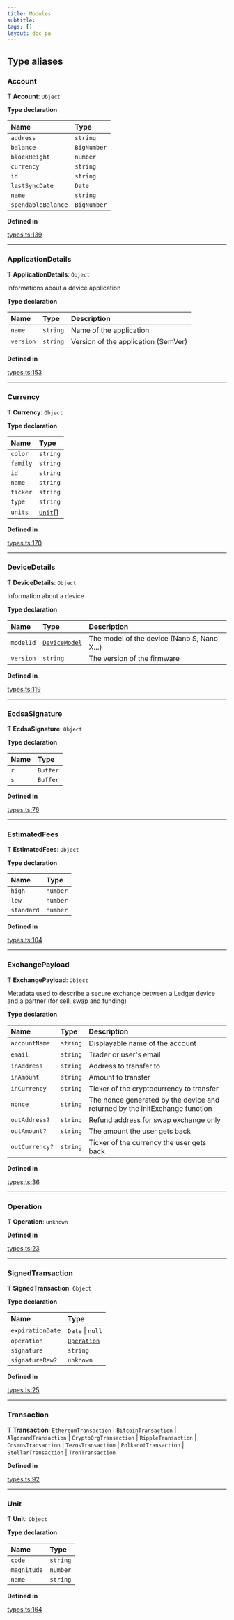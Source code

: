 ```yaml
---
title: Modules
subtitle:
tags: []
layout: doc_pa
---
```


## Type aliases

### Account

Ƭ **Account**: `Object`

**Type declaration**

| Name | Type |
| :------ | :------ |
| `address` | `string` |
| `balance` | `BigNumber` |
| `blockHeight` | `number` |
| `currency` | `string` |
| `id` | `string` |
| `lastSyncDate` | `Date` |
| `name` | `string` |
| `spendableBalance` | `BigNumber` |

**Defined in**

[types.ts:139](https://github.com/LedgerHQ/ledger-live-platform-sdk/blob/248c4d7/src/types.ts#L139)

___

### ApplicationDetails

Ƭ **ApplicationDetails**: `Object`

Informations about a device application

**Type declaration**

| Name | Type | Description |
| :------ | :------ | :------ |
| `name` | `string` | Name of the application |
| `version` | `string` | Version of the application (SemVer) |

**Defined in**

[types.ts:153](https://github.com/LedgerHQ/ledger-live-platform-sdk/blob/248c4d7/src/types.ts#L153)

___

### Currency

Ƭ **Currency**: `Object`

**Type declaration**

| Name | Type |
| :------ | :------ |
| `color` | `string` |
| `family` | `string` |
| `id` | `string` |
| `name` | `string` |
| `ticker` | `string` |
| `type` | `string` |
| `units` | <code><a href='modules#unit'>Unit</a></code>[] |

**Defined in**

[types.ts:170](https://github.com/LedgerHQ/ledger-live-platform-sdk/blob/248c4d7/src/types.ts#L170)

___

### DeviceDetails

Ƭ **DeviceDetails**: `Object`

Information about a device

**Type declaration**

| Name | Type | Description |
| :------ | :------ | :------ |
| `modelId` | <code><a href='enums/DeviceModel'>DeviceModel</a></code> | The model of the device (Nano S, Nano X...) |
| `version` | `string` | The version of the firmware |

**Defined in**

[types.ts:119](https://github.com/LedgerHQ/ledger-live-platform-sdk/blob/248c4d7/src/types.ts#L119)

___

### EcdsaSignature

Ƭ **EcdsaSignature**: `Object`

**Type declaration**

| Name | Type |
| :------ | :------ |
| `r` | `Buffer` |
| `s` | `Buffer` |

**Defined in**

[types.ts:76](https://github.com/LedgerHQ/ledger-live-platform-sdk/blob/248c4d7/src/types.ts#L76)

___

### EstimatedFees

Ƭ **EstimatedFees**: `Object`

**Type declaration**

| Name | Type |
| :------ | :------ |
| `high` | `number` |
| `low` | `number` |
| `standard` | `number` |

**Defined in**

[types.ts:104](https://github.com/LedgerHQ/ledger-live-platform-sdk/blob/248c4d7/src/types.ts#L104)

___

### ExchangePayload

Ƭ **ExchangePayload**: `Object`

Metadata used to describe a secure exchange between a Ledger device
and a partner (for sell, swap and funding)

**Type declaration**

| Name | Type | Description |
| :------ | :------ | :------ |
| `accountName` | `string` | Displayable name of the account |
| `email` | `string` | Trader or user's email |
| `inAddress` | `string` | Address to transfer to |
| `inAmount` | `string` | Amount to transfer |
| `inCurrency` | `string` | Ticker of the cryptocurrency to transfer |
| `nonce` | `string` | The nonce generated by the device and returned by the initExchange function |
| `outAddress?` | `string` | Refund address for swap exchange only |
| `outAmount?` | `string` | The amount the user gets back |
| `outCurrency?` | `string` | Ticker of the currency the user gets back |

**Defined in**

[types.ts:36](https://github.com/LedgerHQ/ledger-live-platform-sdk/blob/248c4d7/src/types.ts#L36)

___

### Operation

Ƭ **Operation**: `unknown`

**Defined in**

[types.ts:23](https://github.com/LedgerHQ/ledger-live-platform-sdk/blob/248c4d7/src/types.ts#L23)

___

### SignedTransaction

Ƭ **SignedTransaction**: `Object`

**Type declaration**

| Name | Type |
| :------ | :------ |
| `expirationDate` | `Date` \| ``null`` |
| `operation` | <code><a href='modules#operation'>Operation</a></code> |
| `signature` | `string` |
| `signatureRaw?` | `unknown` |

**Defined in**

[types.ts:25](https://github.com/LedgerHQ/ledger-live-platform-sdk/blob/248c4d7/src/types.ts#L25)

___

### Transaction

Ƭ **Transaction**: <code><a href='interfaces/EthereumTransaction'>EthereumTransaction</a></code> \| <code><a href='interfaces/BitcoinTransaction'>BitcoinTransaction</a></code> \| `AlgorandTransaction` \| `CryptoOrgTransaction` \| `RippleTransaction` \| `CosmosTransaction` \| `TezosTransaction` \| `PolkadotTransaction` \| `StellarTransaction` \| `TronTransaction`

**Defined in**

[types.ts:92](https://github.com/LedgerHQ/ledger-live-platform-sdk/blob/248c4d7/src/types.ts#L92)

___

### Unit

Ƭ **Unit**: `Object`

**Type declaration**

| Name | Type |
| :------ | :------ |
| `code` | `string` |
| `magnitude` | `number` |
| `name` | `string` |

**Defined in**

[types.ts:164](https://github.com/LedgerHQ/ledger-live-platform-sdk/blob/248c4d7/src/types.ts#L164)
